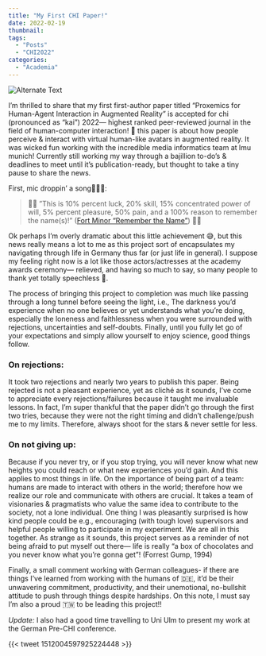 ```yaml
---
title: "My First CHI Paper!"
date: 2022-02-19
thumbnail:
tags:
  - "Posts"
  - "CHI2022"
categories:
  - "Academia"
---
```


![Alternate Text](/img/chi.jpg)

I’m thrilled to share that my first first-author paper titled “Proxemics for Human-Agent Interaction in Augmented Reality” is accepted for chi (pronounced as “kai”) 2022— highest ranked peer-reviewed journal in the field of human-computer interaction! 🎉 this paper is about how people perceive & interact with virtual human-like avatars in augmented reality. It was wicked fun working with the incredible media informatics team at lmu munich! Currently still working my way through a bajillion to-do’s & deadlines to meet until it’s publication-ready, but thought to take a tiny pause to share the news.

First, mic droppin’ a song🎤😎🔥:

>🥁🥁 ”This is 10% percent luck, 20% skill, 15% concentrated power of will, 5% percent pleasure, 50% pain, and a 100% reason to remember the name(s)!” ([Fort Minor “Remember the Name”]) 🥁🥁

[Fort Minor “Remember the name”]: https://www.youtube.com/watch?v=VDvr08sCPOc&ab_channel=FortMinor

Ok perhaps I’m overly dramatic about this little achievement 😅, but this news really means a lot to me as this project sort of encapsulates my navigating through life in Germany thus far (or just life in general). I suppose my feeling right now is a lot like those actors/actresses at the academy awards ceremony— relieved, and having so much to say, so many people to thank yet totally speechless 🥲.

The process of bringing this project to completion was much like passing through a long tunnel before seeing the light, i.e., The darkness you’d experience when no one believes or yet understands what you’re doing, especially the loneness and faithlessness when you were surrounded with rejections, uncertainties and self-doubts. Finally, until you fully let go of your expectations and simply allow yourself to enjoy science, good things follow.

### On rejections:
It took two rejections and nearly two years to publish this paper. Being rejected is not a pleasant experience, yet as cliché as it sounds, I’ve come to appreciate every rejections/failures because it taught me invaluable lessons. In fact, I’m super thankful that the paper didn’t go through the first two tries, because they were not the right timing and didn’t challenge/push me to my limits. Therefore, always shoot for the stars & never settle for less.

### On not giving up:
Because if you never try, or if you stop trying, you will never know what new heights you could reach or what new experiences you’d gain. And this applies to most things in life. On the importance of being part of a team: humans are made to interact with others in the world; therefore how we realize our role and communicate with others are crucial. It takes a team of visionaries & pragmatists who value the same idea to contribute to the society, not a lone individual. One thing I was pleasantly surprised is how kind people could be e.g., encouraging (with tough love) supervisors and helpful people willing to participate in my experiment. We are all in this together. As strange as it sounds, this project serves as a reminder of not being afraid to put myself out there— life is really “a box of chocolates and you never know what you’re gonna get”! (Forrest Gump, 1994)



Finally, a small comment working with German colleagues- if there are things I’ve learned from working with the humans of 🇩🇪, it’d be their unwavering commitment, productivity, and their unemotional, no-bullshit attitude to push through things despite hardships. On this note, I must say I’m also a proud 🇹🇼 to be leading this project!!

*Update:*
I also had a good time travelling to Uni Ulm to present my work at the German Pre-CHI conference.

{{< tweet 1512004597925224448 >}} 

<!--more-->